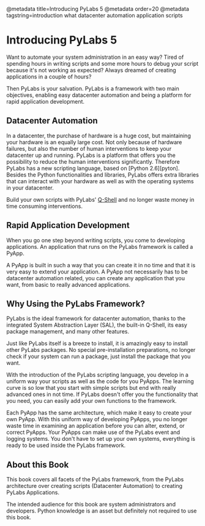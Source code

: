 @metadata title=Introducing PyLabs 5
@metadata order=20
@metadata tagstring=introduction what datacenter automation application scripts

[qshell]: #/Q-Shell/Home
[python]: http://www.python.org


# Introducing PyLabs 5
Want to automate your system administration in an easy way?
Tired of spending hours in writing scripts and some more hours to debug your script because it's not working as expected?
Always dreamed of creating applications in a couple of hours?

Then PyLabs is your salvation. 
PyLabs is a framework with two main objectives, enabling easy datacenter automation and being a platform for rapid application development.


## Datacenter Automation
In a datacenter, the purchase of hardware is a huge cost, but maintaining your hardware is an equally large cost. Not only because of hardware failures, but also the number of human interventions to keep your datacenter up and running.
PyLabs is a platform that offers you the possibility to reduce the human interventions significantly. Therefore PyLabs has a new scripting language, based on [Python 2.6][pyton]. Besides the Python functionalities and libraries, PyLabs offers extra libraries that can interact with your hardware as well as with the operating systems in your datacenter.

Build your own scripts with PyLabs' [Q-Shell][qshell] and no longer waste money in time consuming interventions.


## Rapid Application Development
When you go one step beyond writing scripts, you come to developing applications. An application that runs on the PyLabs framework is called a PyApp. 

A PyApp is built in such a way that you can create it in no time and that it is very easy to extend your application. A PyApp not necessarily has to be datacenter automation related, you can create any  application that you want, from basic to really advanced applications.


## Why Using the PyLabs Framework?
PyLabs is the ideal framework for datacenter automation, thanks to the integrated System Abstraction Layer (SAL), the built-in Q-Shell, its easy package management, and many other features.

Just like PyLabs itself is a breeze to install, it is amazingly easy to install other PyLabs packages. No special pre-installation preparations, no longer check if your system can run a package, just install the package that you want.

With the introduction of the PyLabs scripting language, you develop in a uniform way your scripts as well as the code for you PyApps. The learning curve is so low that you start with simple scripts but end with really advanced ones in not time.
If PyLabs doesn't offer you the functionality that you need, you can easily add your own functions to the framework.

Each PyApp has the same architecture, which make it easy to create your own PyApp. With this uniform way of developing PyApps, you no longer waste time in examining an application before you can alter, extend, or correct PyApps.
Your PyApps can make use of the PyLabs event and logging systems. You don't have to set up your own systems, everything is ready to be used inside the PyLabs framework.


## About this Book
This book covers all facets of the PyLabs framework, from the PyLabs architecture over creating scripts (Datacenter Automation) to creating PyLabs Applications.

The intended audience for this book are system administrators and developers. Python knowledge is an asset but definitely not required to use this book.